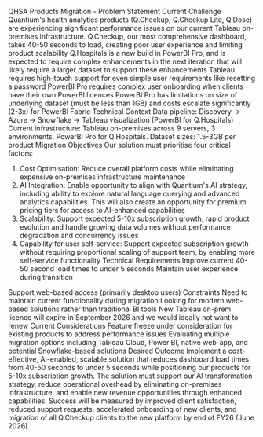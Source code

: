 QHSA Products Migration - Problem Statement
Current Challenge
Quantium's health analytics products (Q.Checkup, Q.Checkup Lite, Q.Dose) are experiencing
significant performance issues on our current Tableau on-premises infrastructure. Q.Checkup, our
most comprehensive dashboard, takes 40-50 seconds to load, creating poor user experience and
limiting product scalability
Q.Hospitals is a new build in PowerBI Pro, and is expected to require complex enhancements in the
next iteration that will likely require a larger dataset to support these enhancements
Tableau requires high-touch support for even simple user requirements like resetting a password
PowerBI Pro requires complex user onboarding when clients have their own PowerBI licences
PowerBI Pro has limitations on size of underlying dataset (must be less than 1GB) and costs escalate
significantly (2-3x) for PowerBI Fabric
Technical Context
Data pipeline: Discovery → Azure → Snowflake → Tableau visualization (PowerBI for Q.Hospitals)
Current infrastructure: Tableau on-premises across 9 servers, 3 environments. PowerBI Pro for
Q.Hospitals.
Dataset sizes: 1.5-3GB per product
Migration Objectives
Our solution must prioritise four critical factors:
1. Cost Optimisation: Reduce overall platform costs while eliminating expensive on-premises
infrastructure maintenance
2. AI Integration: Enable opportunity to align with Quantium's AI strategy, including ability to explore
natural language querying and advanced analytics capabilities. This will also create an opportunity for
premium pricing tiers for access to AI-enhanced capabilities
3. Scalability: Support expected 5-10x subscription growth, rapid product evolution and handle
growing data volumes without performance degradation and concurrency issues
4. Capability for user self-service: Support expected subscription growth without requiring
proportional scaling of support team, by enabling more self-service functionality
Technical Requirements
Improve current 40-50 second load times to under 5 seconds
Maintain user experience during transition

Support web-based access (primarily desktop users)
Constraints
Need to maintain current functionality during migration
Looking for modern web-based solutions rather than traditional BI tools
New Tableau on-prem licence will expire in September 2026 and we would ideally not want to renew
Current Considerations
Feature freeze under consideration for existing products to address performance issues
Evaluating multiple migration options including Tableau Cloud, Power BI, native web-app, and
potential Snowflake-based solutions
Desired Outcome
Implement a cost-effective, AI-enabled, scalable solution that reduces dashboard load times from 40-50
seconds to under 5 seconds while positioning our products for 5-10x subscription growth. The solution
must support our AI transformation strategy, reduce operational overhead by eliminating on-premises
infrastructure, and enable new revenue opportunities through enhanced capabilities. Success will be
measured by improved client satisfaction, reduced support requests, accelerated onboarding of new
clients, and migration of all Q.Checkup clients to the new platform by end of FY26 (June 2026).